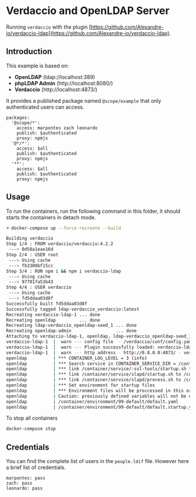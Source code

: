 # Verdaccio and OpenLDAP Server

Running `verdaccio` with the plugin [https://github.com/Alexandre-io/verdaccio-ldap](https://github.com/Alexandre-io/verdaccio-ldap).

## Introduction

This example is based on:

- **OpenLDAP** (ldap://localhost:389)
- **phpLDAP Admin** (http://localhost:8080/)
- **Verdaccio** (http://localhost:4873/)

It provides a published package named `@scope/example` that only authenticated users can access.

```
packages:
  '@scope/*':
    access: marpontes zach leonardo
    publish: $authenticated
    proxy: npmjs
  '@*/*':
    access: $all
    publish: $authenticated
    proxy: npmjs
  '**':
    access: $all
    publish: $authenticated
    proxy: npmjs
```

## Usage

To run the containers, run the following command in this folder, it should starts the containers in detach mode.

```bash
➜ docker-compose up --force-recreate --build

Building verdaccio
Step 1/4 : FROM verdaccio/verdaccio:4.2.2
 ---> 0d58a1eae16d
Step 2/4 : USER root
 ---> Using cache
 ---> fb3300bf15cc
Step 3/4 : RUN npm i && npm i verdaccio-ldap
 ---> Using cache
 ---> 97701fa53b43
Step 4/4 : USER verdaccio
 ---> Using cache
 ---> fd5ddaa03d8f
Successfully built fd5ddaa03d8f
Successfully tagged ldap-verdaccio_verdaccio:latest
Recreating verdaccio-ldap-1 ... done
Recreating openldap         ... done
Recreating ldap-verdaccio_openldap-seed_1 ... done
Recreating openldap-admin                 ... done
Attaching to verdaccio-ldap-1, openldap, ldap-verdaccio_openldap-seed_1, openldap-admin
verdaccio-ldap-1  |  warn --- config file  - /verdaccio/conf/config.yaml
verdaccio-ldap-1  |  warn --- Plugin successfully loaded: verdaccio-ldap
verdaccio-ldap-1  |  warn --- http address - http://0.0.0.0:4873/ - verdaccio/4.2.2
openldap          | *** CONTAINER_LOG_LEVEL = 3 (info)
openldap          | *** Search service in CONTAINER_SERVICE_DIR = /container/service :
openldap          | *** link /container/service/:ssl-tools/startup.sh to /container/run/startup/:ssl-tools
openldap          | *** link /container/service/slapd/startup.sh to /container/run/startup/slapd
openldap          | *** link /container/service/slapd/process.sh to /container/run/process/slapd/run
openldap          | *** Set environment for startup files
openldap          | *** Environment files will be proccessed in this order : 
openldap          | Caution: previously defined variables will not be overriden.
openldap          | /container/environment/99-default/default.yaml
openldap          | /container/environment/99-default/default.startup.yaml
``` 

To stop all containers

```bash
docker-compose stop
```

## Credentials

You can find the complete list of users in the `people.ldif` file. However here a brief list of credentials.

```
marpontes: pass
zach: pass
leonardo: pass
```
